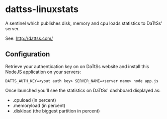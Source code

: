 dattss-linuxstats
=================

A sentinel which publishes disk, memory and cpu loads statistics to DaTtSs' server.

See: http://dattss.com/

Configuration
-------------
Retrieve your authentication key on on DaTtSs website and install this NodeJS application on your servers:

`DATTS_AUTH_KEY=<yout auth key> SERVER_NAME=<server name> node app.js`

Once launched you'll see the statistics on DaTtSs' dashboard displayed as:
- <server name>.cpuload (in percent)
- <server name>.memoryload (in percent)
- <server name>.diskload (the biggest partition in percent)